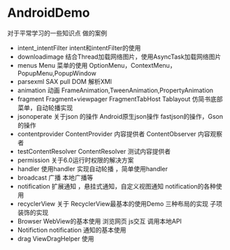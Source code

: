 # AndroidDemo
对于平常学习的一些知识点 做的案例
- intent_intentFilter     intent和intentFilter的使用
- downloadimage           结合Thread加载网络图片，使用AsyncTask加载网络图片
- menus                    Menu 菜单的使用 OptionMenu，ContextMenu，PopupMenu,PopupWindow
- parsexml                SAX pull DOM 解析XMl
- animation                动画 FrameAnimation,TweenAnimation,PropertyAnimation
- fragment                  Fragment+viewpager FragmentTabHost Tablayout 仿简书底部菜单，自动轮播实现
- jsonoperate        关于json 的操作  Android原生json操作 fastjson的操作，Gson的操作
- contentprovider     ContentProvider 内容提供者 ContentObserver 内容观察者
- testContentResolver   ContentResolver 测试内容提供者
- permission       关于6.0运行时权限的解决方案
- handler    使用handler 实现自动轮播  ，简单使用handler
- broadcast  广播 本地广播等
- notification  扩展通知 ，悬挂式通知，自定义视图通知 notification的各种使用
- recyclerView  关于 RecyclerView最基本的使用Demo 三种布局的实现 子项装饰的实现 
- Browser WebView的基本使用 浏览网页 js交互 调用本地API
- Notifiction notification 通知的基本使用
- drag ViewDragHelper 使用
